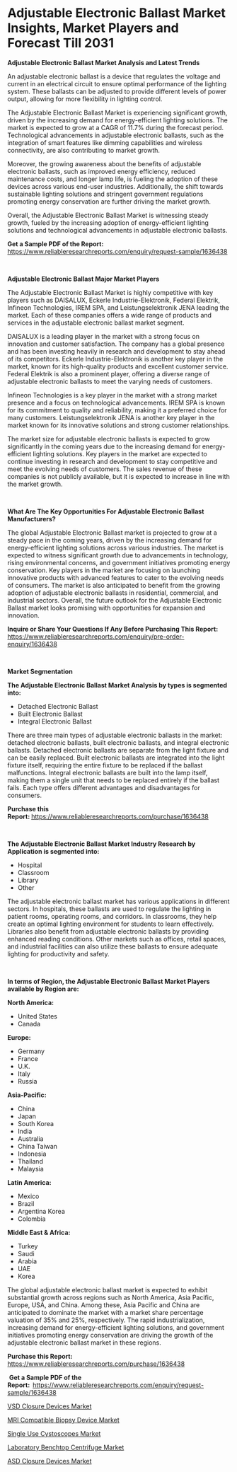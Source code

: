 <p><h1>Adjustable Electronic Ballast Market Insights, Market Players and Forecast Till 2031</h1></p><p><strong>Adjustable Electronic Ballast Market Analysis and Latest Trends</strong></p>
<p><p>An adjustable electronic ballast is a device that regulates the voltage and current in an electrical circuit to ensure optimal performance of the lighting system. These ballasts can be adjusted to provide different levels of power output, allowing for more flexibility in lighting control.</p><p>The Adjustable Electronic Ballast Market is experiencing significant growth, driven by the increasing demand for energy-efficient lighting solutions. The market is expected to grow at a CAGR of 11.7% during the forecast period. Technological advancements in adjustable electronic ballasts, such as the integration of smart features like dimming capabilities and wireless connectivity, are also contributing to market growth.</p><p>Moreover, the growing awareness about the benefits of adjustable electronic ballasts, such as improved energy efficiency, reduced maintenance costs, and longer lamp life, is fueling the adoption of these devices across various end-user industries. Additionally, the shift towards sustainable lighting solutions and stringent government regulations promoting energy conservation are further driving the market growth.</p><p>Overall, the Adjustable Electronic Ballast Market is witnessing steady growth, fueled by the increasing adoption of energy-efficient lighting solutions and technological advancements in adjustable electronic ballasts.</p></p>
<p><strong>Get a Sample PDF of the Report:&nbsp;</strong> <a href="https://www.reliableresearchreports.com/enquiry/request-sample/1636438">https://www.reliableresearchreports.com/enquiry/request-sample/1636438</a></p>
<p>&nbsp;</p>
<p><strong>Adjustable Electronic Ballast Major Market Players</strong></p>
<p><p>The Adjustable Electronic Ballast Market is highly competitive with key players such as DAISALUX, Eckerle Industrie-Elektronik, Federal Elektrik, Infineon Technologies, IREM SPA, and Leistungselektronik JENA leading the market. Each of these companies offers a wide range of products and services in the adjustable electronic ballast market segment.</p><p>DAISALUX is a leading player in the market with a strong focus on innovation and customer satisfaction. The company has a global presence and has been investing heavily in research and development to stay ahead of its competitors. Eckerle Industrie-Elektronik is another key player in the market, known for its high-quality products and excellent customer service. Federal Elektrik is also a prominent player, offering a diverse range of adjustable electronic ballasts to meet the varying needs of customers.</p><p>Infineon Technologies is a key player in the market with a strong market presence and a focus on technological advancements. IREM SPA is known for its commitment to quality and reliability, making it a preferred choice for many customers. Leistungselektronik JENA is another key player in the market known for its innovative solutions and strong customer relationships.</p><p>The market size for adjustable electronic ballasts is expected to grow significantly in the coming years due to the increasing demand for energy-efficient lighting solutions. Key players in the market are expected to continue investing in research and development to stay competitive and meet the evolving needs of customers. The sales revenue of these companies is not publicly available, but it is expected to increase in line with the market growth.</p></p>
<p>&nbsp;</p>
<p><strong>What Are The Key Opportunities For Adjustable Electronic Ballast Manufacturers?</strong></p>
<p><p>The global Adjustable Electronic Ballast market is projected to grow at a steady pace in the coming years, driven by the increasing demand for energy-efficient lighting solutions across various industries. The market is expected to witness significant growth due to advancements in technology, rising environmental concerns, and government initiatives promoting energy conservation. Key players in the market are focusing on launching innovative products with advanced features to cater to the evolving needs of consumers. The market is also anticipated to benefit from the growing adoption of adjustable electronic ballasts in residential, commercial, and industrial sectors. Overall, the future outlook for the Adjustable Electronic Ballast market looks promising with opportunities for expansion and innovation.</p></p>
<p><strong>Inquire or Share Your Questions If Any Before Purchasing This Report:</strong> <a href="https://www.reliableresearchreports.com/enquiry/pre-order-enquiry/1636438">https://www.reliableresearchreports.com/enquiry/pre-order-enquiry/1636438</a></p>
<p>&nbsp;</p>
<p><strong>Market Segmentation</strong></p>
<p><strong>The Adjustable Electronic Ballast Market Analysis by types is segmented into:</strong></p>
<p><ul><li>Detached Electronic Ballast</li><li>Built Electronic Ballast</li><li>Integral Electronic Ballast</li></ul></p>
<p><p>There are three main types of adjustable electronic ballasts in the market: detached electronic ballasts, built electronic ballasts, and integral electronic ballasts. Detached electronic ballasts are separate from the light fixture and can be easily replaced. Built electronic ballasts are integrated into the light fixture itself, requiring the entire fixture to be replaced if the ballast malfunctions. Integral electronic ballasts are built into the lamp itself, making them a single unit that needs to be replaced entirely if the ballast fails. Each type offers different advantages and disadvantages for consumers.</p></p>
<p><strong>Purchase this Report:&nbsp;</strong><a href="https://www.reliableresearchreports.com/purchase/1636438">https://www.reliableresearchreports.com/purchase/1636438</a></p>
<p>&nbsp;</p>
<p><strong>The Adjustable Electronic Ballast Market Industry Research by Application is segmented into:</strong></p>
<p><ul><li>Hospital</li><li>Classroom</li><li>Library</li><li>Other</li></ul></p>
<p><p>The adjustable electronic ballast market has various applications in different sectors. In hospitals, these ballasts are used to regulate the lighting in patient rooms, operating rooms, and corridors. In classrooms, they help create an optimal lighting environment for students to learn effectively. Libraries also benefit from adjustable electronic ballasts by providing enhanced reading conditions. Other markets such as offices, retail spaces, and industrial facilities can also utilize these ballasts to ensure adequate lighting for productivity and safety.</p></p>
<p>&nbsp;</p>
<p><strong>In terms of Region, the Adjustable Electronic Ballast Market Players available by Region are:</strong></p>
<p>
    <p> <strong> North America: </strong>
        <ul>
            <li>United States</li>
            <li>Canada</li>
        </ul>
        </p> 
    <p> <strong> Europe: </strong>
        <ul>
            <li>Germany</li>
            <li>France</li>
            <li>U.K.</li>
            <li>Italy</li>
            <li>Russia</li>
        </ul>
        </p> 
    <p> <strong> Asia-Pacific: </strong>
        <ul>
            <li>China</li>
            <li>Japan</li>
            <li>South Korea</li>
            <li>India</li>
            <li>Australia</li>
            <li>China Taiwan</li>
            <li>Indonesia</li>
            <li>Thailand</li>
            <li>Malaysia</li>
        </ul>
        </p> 
    <p> <strong> Latin America: </strong>
        <ul>
            <li>Mexico</li>
            <li>Brazil</li>
            <li>Argentina Korea</li>
            <li>Colombia</li>
        </ul>
        </p> 
    <p> <strong> Middle East & Africa: </strong>
        <ul>
            <li>Turkey</li>
            <li>Saudi</li>
            <li>Arabia</li>
            <li>UAE</li>
            <li>Korea</li>
        </ul>
    </p>
    </p>
<p><p>The global adjustable electronic ballast market is expected to exhibit substantial growth across regions such as North America, Asia Pacific, Europe, USA, and China. Among these, Asia Pacific and China are anticipated to dominate the market with a market share percentage valuation of 35% and 25%, respectively. The rapid industrialization, increasing demand for energy-efficient lighting solutions, and government initiatives promoting energy conservation are driving the growth of the adjustable electronic ballast market in these regions.</p></p>
<p><strong>Purchase this Report: </strong><a href="https://www.reliableresearchreports.com/purchase/1636438">https://www.reliableresearchreports.com/purchase/1636438</a></p>
<p>&nbsp;<strong>Get a Sample PDF of the Report:&nbsp;&nbsp;</strong><a href="https://www.reliableresearchreports.com/enquiry/request-sample/1636438">https://www.reliableresearchreports.com/enquiry/request-sample/1636438</a></p>
<p><strong></strong></p>
<p><p><a href="https://medium.com/@jazminjones30/vsd-closure-devices-market-the-key-to-successful-business-strategy-forecast-till-2031-01201eea3d56">VSD Closure Devices Market</a></p><p><a href="https://issuu.com/reportprime-2/docs/mri-compatible-biopsy-device-market-size-2030.pptx">MRI Compatible Biopsy Device Market</a></p><p><a href="https://github.com/jsmusil/Market-Research-Report-List-1/blob/main/single-use-cystoscopes-market.md">Single Use Cystoscopes Market</a></p><p><a href="https://issuu.com/reportprime-2/docs/laboratory-benchtop-centrifuge-market-size-2030.pp">Laboratory Benchtop Centrifuge Market</a></p><p><a href="https://medium.com/@jazminjones30/asd-closure-devices-market-furnishes-information-on-market-share-market-trends-and-market-growth-82b444476b1f">ASD Closure Devices Market</a></p></p>